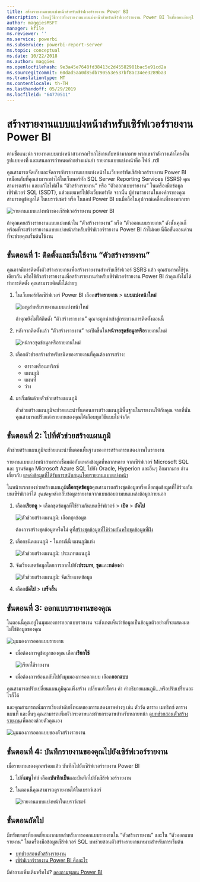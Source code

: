```yaml
---
title: สร้างรายงานแบบแบ่งหน้าสำหรับเซิร์ฟเวอร์รายงาน Power BI
description: เรียนรู้วิธีการสร้างรายงานแบบแบ่งหน้าสำหรับเซิร์ฟเวอร์รายงาน Power BI ในขั้นตอนง่ายๆไม่กี่ขั้นตอน
author: maggiesMSFT
manager: kfile
ms.reviewer: ''
ms.service: powerbi
ms.subservice: powerbi-report-server
ms.topic: conceptual
ms.date: 10/22/2018
ms.author: maggies
ms.openlocfilehash: 9e3a45e7648fd38413c2d45582981bac5e91cd2a
ms.sourcegitcommit: 60dad5aa0d85db790553e537bf8ac34ee3289ba3
ms.translationtype: MT
ms.contentlocale: th-TH
ms.lasthandoff: 05/29/2019
ms.locfileid: "64770511"
---
```

# <a name="create-a-paginated-report-for-power-bi-report-server"></a>สร้างรายงานแบบแบ่งหน้าสำหรับเซิร์ฟเวอร์รายงาน Power BI
ตามชื่อแนะนำ รายงานแบบแบ่งหน้าสามารถเรียกใช้งานกับหน้ามากมาย พวกเขากำลังวางเค้าโครงในรูปแบบคงที่ และเสนอการกำหนดค่าอย่างแม่นยำ รายงานแบบแบ่งหน้าคือ ไฟล์ .rdl

คุณสามารถจัดเก็บและจัดการกับรายงานแบบแบ่งหน้าในเว็บพอร์ทัลเซิร์ฟเวอร์รายงาน Power BI เหมือนกับที่คุณสามารถทำได้ในเว็บพอร์ทัล SQL Server Reporting Services (SSRS) คุณสามารถสร้าง และแก้ไขไฟล์ใน “ตัวสร้างรายงาน” หรือ “ตัวออกแบบรายงาน” ในเครื่องมือข้อมูลเซิร์ฟเวอร์ SQL (SSDT), แล้วเผยแพร่ไปยังเว็บพอร์ทัล จากนั้น ผู้อ่านรายงานในองค์กรของคุณสามารถดูข้อมูลได้ ในเบราว์เซอร์ หรือ ในแอป Power BI บนมือถือในอุปกรณ์เคลื่อนที่ของพวกเขา

![รายงานแบบแบ่งหน้าของเซิร์ฟเวอร์รายงาน power BI](media/quickstart-create-paginated-report/reportserver-paginated-report.png)

ถ้าคุณเคยสร้างรายงานแบบแบ่งหน้าใน “ตัวสร้างรายงาน” หรือ “ตัวออกแบบรายงาน” ดังนั้นคุณก็พร้อมที่จะสร้างรายงานแบบแบ่งหน้าสำหรับเซิร์ฟเวอร์รายงาน Power BI ถ้าไม่เคย นี่คือขั้นตอนด่วนที่จะช่วยคุณเริ่มต้นใช้งาน

## <a name="step-1-install-and-start-report-builder"></a>ขั้นตอนที่ 1: ติดตั้งและเริ่มใช้งาน “ตัวสร้างรายงาน”
คุณอาจมีการติดตั้งตัวสร้างรายงานเพื่อสร้างรายงานสำหรับเซิร์ฟเวอร์ SSRS แล้ว คุณสามารถใช้รุ่นเดียวกัน หรือใช้ตัวสร้างรายงานเพื่อสร้างรายงานสำหรับเซิร์ฟเวอร์รายงาน Power BI ถ้าคุณยังไม่ได้ทำการติดตั้ง คุณสามารถติดตั้งได้ง่ายๆ

1. ในเว็บพอร์ทัลเซิร์ฟเวอร์ Power BI เลือก**สร้างรายงาน** > **แบบแบ่งหน้าใหม่**
   
    ![เมนูสำหรับรายงานแบบแบ่งหน้าใหม่](media/quickstart-create-paginated-report/reportserver-new-paginated-report-menu.png)
   
    ถ้าคุณยังไม่ได้ติดตั้ง “ตัวสร้างรายงาน” คุณจะถูกนำเข้าสู่กระบวนการติดตั้งตอนนี้
2. หลังจากติดตั้งแล้ว “ตัวสร้างรายงาน” จะเปิดขึ้นใน**หน้าจอชุดข้อมูลหรือ**รายงานใหม่
   
    ![หน้าจอชุดข้อมูลหรือรายงานใหม่](media/quickstart-create-paginated-report/reportserver-paginated-new-report-screen.png)
3. เลือกตัวช่วยสร้างสำหรับชนิดของรายงานที่คุณต้องการสร้าง:
   
   * ตารางหรือเมทริกซ์
   * แผนภูมิ
   * แผนที่
   * ว่าง
4. มาเริ่มต้นด้วยตัวช่วยสร้างแผนภูมิ
   
    ตัวช่วยสร้างแผนภูมิจะช่วยแนะนำขั้นตอนการสร้างแผนภูมิพื้นฐานในรายงานให้กับคุณ จากที่นั่น คุณสามารถปรับแต่งรายงานของคุณได้เกือบทุกวิธีแบบไม่จำกัด

## <a name="step-2-go-through-the-chart-wizard"></a>ขั้นตอนที่ 2: ไปที่ตัวช่วยสร้างแผนภูมิ
ตัวช่วยสร้างแผนภูมิจะช่วยแนะนำขั้นตอนพื้นฐานของการสร้างการแสดงภาพในรายงาน

รายงานแบบแบ่งหน้าสามารถเชื่อมต่อกับแหล่งข้อมูลที่หลากหลาย จากเซิร์ฟเวอร์ Microsoft SQL และ ฐานข้อมูล Microsoft Azure SQL ไปยัง Oracle, Hyperion และอื่นๆ อีกมากมาย อ่านเกี่ยวกับ [แหล่งข้อมูลที่ได้รับการสนับสนุนโดยรายงานแบบแบ่งหน้า](connect-data-sources.md)

ในหน้าแรกของช่วยสร้างแผนภูมิ**เลือกชุดข้อมูล**คุณสามารถสร้างชุดข้อมูลหรือเลือกชุดข้อมูลที่ใช้ร่วมกันบนเซิร์ฟเวอร์ได้ *ชุดข้อมูล*ส่งกลับข้อมูลรายงานจากแบบสอบถามบนแหล่งข้อมูลภายนอก

1. เลือก**เรียกดู** > เลือกชุดข้อมูลที่ใช้ร่วมกันบนเซิร์ฟเวอร์ > **เปิด** > **ถัดไป**
   
    ![ตัวช่วยสร้างแผนภูมิ: เลือกชุดข้อมูล](media/quickstart-create-paginated-report/reportserver-paginated-choose-dataset.png)
   
     ต้องการสร้างชุดข้อมูลหรือไม่ ดูที่[สร้างชุดข้อมูลที่ใช้ร่วมกันหรือชุดข้อมูลที่ฝัง](https://docs.microsoft.com/sql/reporting-services/report-data/create-a-shared-dataset-or-embedded-dataset-report-builder-and-ssrs)
2. เลือกชนิดแผนภูมิ - ในกรณีนี้ แผนภูมิแท่ง
   
    ![ตัวช่วยสร้างแผนภูมิ: ประเภทแผนภูมิ](media/quickstart-create-paginated-report/reportserver-paginated-choose-chart-type.png)
3. จัดเรียงเขตข้อมูลโดยการลากไปยัง**ประเภท**, **ชุด**และ**กล่อง**ค่า
   
    ![ตัวช่วยสร้างแผนภูมิ: จัดเรียงเขตข้อมูล](media/quickstart-create-paginated-report/reportserver-paginated-arrange-fields.png)
4. เลือก**ถัดไป** > **เสร็จสิ้น**

## <a name="step-3-design-your-report"></a>ขั้นตอนที่ 3: ออกแบบรายงานของคุณ
ในตอนนี้คุณอยู่ในมุมมองการออกแบบรายงาน จะสังเกตเห็นว่าข้อมูลเป็นข้อมูลตัวอย่างที่จะแสดงผล ไม่ใช่ข้อมูลของคุณ

![มุมมองการออกแบบรายงาน](media/quickstart-create-paginated-report/reportserver-paginated-preview-report.png)

* เมื่อต้องการดูข้อมูลของคุณ เลือก**เรียกใช้**
  
     ![เรียกใช้รายงาน](media/quickstart-create-paginated-report/reportserver-paginated-run-report.png)
* เมื่อต้องการย้อนกลับไปยังมุมมองการออกแบบ เลือก**ออกแบบ**

คุณสามารถปรับเปลี่ยนแผนภูมิคุณเพิ่งสร้าง เปลี่ยนเค้าโครง ค่า คำอธิบายแผนภูมิ...หรือปรับเปรี่ยนอะไรก็ได้

และคุณสามารถเพิ่มการเรียงลำดับทั้งหมดของการแสดงภาพต่างๆ เช่น ตัววัด ตาราง เมทริกซ์ ตาราง แผนที่ และอื่นๆ คุณสามารถเพิ่มหัวกระดาษและท้ายกระดาษสำหรับหลายหน้า ดู[บทช่วยสอนตัวสร้างรายงาน](https://docs.microsoft.com/sql/reporting-services/report-builder-tutorials)เพื่อลองด้วยตัวคุณเอง

![มุมมองการออกแบบของตัวสร้างรายงาน](media/quickstart-create-paginated-report/reportserver-paginated-finished-design-report.png)

## <a name="step-4-save-your-report-to-the-report-server"></a>ขั้นตอนที่ 4: บันทึกรายงานของคุณไปยังเซิร์ฟเวอร์รายงาน
เมื่อรายงานของคุณพร้อมแล้ว บันทึกไปยังเซิร์ฟเวอร์รายงาน Power BI

1. ไปที่**เมนู**ไฟล์ เลือก**บันทึกเป็น**และบันทึกไปยังเซิร์ฟเวอร์รายงาน 
2. ในตอนนี้คุณสามารถดูรายงานได้ในเบราว์เซอร์
   
    ![รายงานแบบแบ่งหน้าในเบราว์เซอร์](media/quickstart-create-paginated-report/reportserver-paginated-report.png)

## <a name="next-steps"></a>ขั้นตอนถัดไป
มีทรัพยากรที่ยอดเยี่ยมมากมายสำหรับการออกแบบรายงานใน “ตัวสร้างรายงาน” และใน “ตัวออกแบบรายงาน” ในเครื่องมือข้อมูลเซิร์ฟเวอร์ SQL บทช่วยสอนตัวสร้างรายงานเหมาะสำหรับการเริ่มต้น

* [บทช่วยสอนตัวสร้างรายงาน](https://docs.microsoft.com/sql/reporting-services/report-builder-tutorials)
* [เซิร์ฟเวอร์รายงาน Power BI คืออะไร](get-started.md)  

มีคำถามเพิ่มเติมหรือไม่? [ลองถามชุมชน Power BI](https://community.powerbi.com/)

